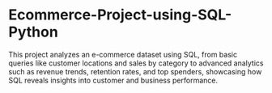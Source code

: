# Ecommerce-Project-using-SQL-Python
This project analyzes an e-commerce dataset using SQL, from basic queries like customer locations and sales by category to advanced analytics such as revenue trends, retention rates, and top spenders, showcasing how SQL reveals insights into customer and business performance.
